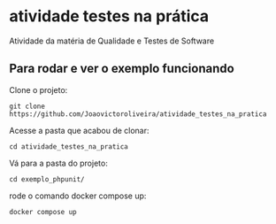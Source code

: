 # atividade testes na prática

Atividade da matéria de Qualidade e Testes de Software

## Para rodar e ver o exemplo funcionando

Clone o projeto:
```console
git clone https://github.com/Joaovictoroliveira/atividade_testes_na_pratica
```

Acesse a pasta que acabou de clonar:
```console
cd atividade_testes_na_pratica
```

Vá para a pasta do projeto:
```console
cd exemplo_phpunit/
```

rode o comando docker compose up:
```console
docker compose up
```
